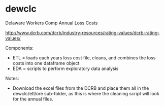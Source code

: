 # dewclc
Delaware Workers Comp Annual Loss Costs

http://www.dcrb.com/dcrb/industry-resources/rating-values/dcrb-rating-values/

Components:
- ETL = loads each years loss cost file, cleans, and combines the loss costs into one dataframe object
- EDA = scripts to perform exploratory data analysis

Notes:
- Download the excel files from the DCRB and place them all in the dewclc/etl/ore sub-folder, as this is where the cleaning script will look for the annual files.



